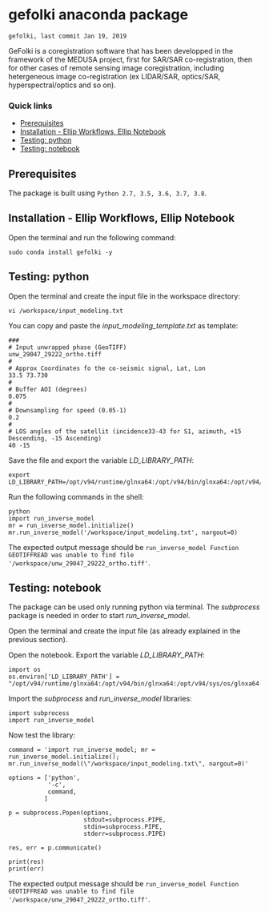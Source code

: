 # gefolki anaconda package

`gefolki, last commit Jan 19, 2019`

GeFolki is a coregistration software that has been developped in the framework of the MEDUSA project, first for SAR/SAR co-registration, then for other cases of remote sensing image coregistration, including hetergeneous image co-registration (ex LIDAR/SAR, optics/SAR, hyperspectral/optics and so on).

### Quick links

* [Prerequisites](#prerequisites)
* [Installation - Ellip Workflows, Ellip Notebook](#installation)
* [Testing: python](#testing_python)
* [Testing: notebook](#testing_notebook)

## <a name="prerequisites">Prerequisites
    
The package is built using `Python 2.7, 3.5, 3.6, 3.7, 3.8`.

## <a name="installation">Installation - Ellip Workflows, Ellip Notebook

Open the terminal and run the following command:

```
sudo conda install gefolki -y
```

## <a name="testing_python">Testing: python
    
Open the terminal and create the input file in the workspace directory:

```
vi /workspace/input_modeling.txt
```

You can copy and paste the *input_modeling_template.txt* as template:

```
###
# Input unwrapped phase (GeoTIFF) 
unw_29047_29222_ortho.tiff
#
# Approx Coordinates fo the co-seismic signal, Lat, Lon 
33.5 73.730
#
# Buffer AOI (degrees)
0.075
#
# Downsampling for speed (0.05-1)
0.2
#
# LOS angles of the satellit (incidence33-43 for S1, azimuth, +15 Descending, -15 Ascending)
40 -15

```
    
Save the file and export the variable *LD_LIBRARY_PATH*:

```
export LD_LIBRARY_PATH=/opt/v94/runtime/glnxa64:/opt/v94/bin/glnxa64:/opt/v94/sys/os/glnxa64:/opt/v94/extern/bin/glnxa64
```

Run the following commands in the shell:

```
python
import run_inverse_model
mr = run_inverse_model.initialize()
mr.run_inverse_model('/workspace/input_modeling.txt', nargout=0)
```

The expected output message should be `run_inverse_model
Function GEOTIFFREAD was unable to find file '/workspace/unw_29047_29222_ortho.tiff'`.

## <a name="testing_notebook">Testing: notebook
    
The package can be used only running python via terminal.
The *subprocess* package is needed in order to start *run_inverse_model*.
    
Open the terminal and create the input file (as already explained in the previous section).
    
Open the notebook. Export the variable *LD_LIBRARY_PATH*:

```
import os
os.environ['LD_LIBRARY_PATH'] = "/opt/v94/runtime/glnxa64:/opt/v94/bin/glnxa64:/opt/v94/sys/os/glnxa64:/opt/v94/extern/bin/glnxa64"
```

Import the *subprocess* and *run_inverse_model* libraries:

```
import subprocess
import run_inverse_model
```

Now test the library:

```
command = 'import run_inverse_model; mr = run_inverse_model.initialize(); mr.run_inverse_model(\"/workspace/input_modeling.txt\", nargout=0)'

options = ['python',
           '-c',
           command,
          ]

p = subprocess.Popen(options,
                     stdout=subprocess.PIPE,
                     stdin=subprocess.PIPE,
                     stderr=subprocess.PIPE)

res, err = p.communicate()

print(res)
print(err)
```

The expected output message should be `run_inverse_model
Function GEOTIFFREAD was unable to find file '/workspace/unw_29047_29222_ortho.tiff'`.

